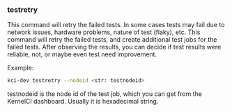 ### testretry

This command will retry the failed tests. In some cases tests may fail due to network issues, hardware problems,
nature of test (flaky), etc. This command will retry the failed tests, and create additional test jobs for the failed tests.
After observing the results, you can decide if test results were reliable, not, or maybe even test need improvement.

Example:
```sh
kci-dev testretry --nodeid <str: testnodeid>
```

testnodeid is the node id of the test job, which you can get from the KernelCI dashboard. Usually it is hexadecimal string.
